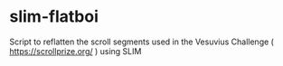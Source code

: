 # slim-flatboi
Script to reflatten the scroll segments used in the Vesuvius Challenge ( https://scrollprize.org/ ) using SLIM
